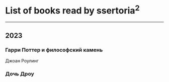 # List of books read by ssertoria<sup>2</sup>
---

## 2023

### Гарри Поттер и философский камень
Джоан Роулинг


### Дочь Дроу



